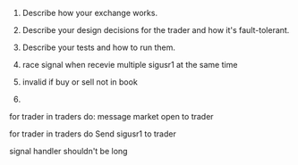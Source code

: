 1. Describe how your exchange works.

2. Describe your design decisions for the trader and how it's fault-tolerant.

3. Describe your tests and how to run them.

1. race signal when recevie multiple sigusr1 at the same time
2. invalid if buy or sell not in book
3. 

for trader in traders do:
    message market open to trader

for trader in traders do
    Send sigusr1 to trader

signal handler shouldn't be long
